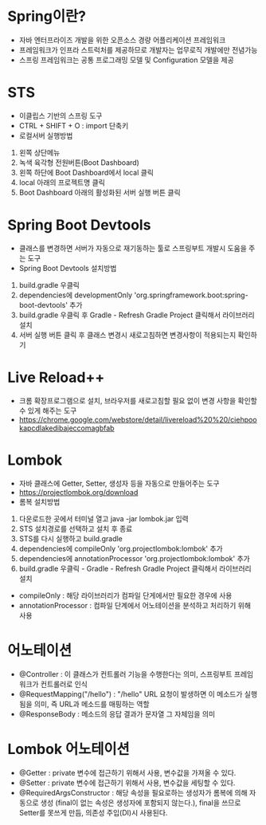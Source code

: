 # Spring이란?
- 자바 엔터프라이즈 개발을 위한 오픈소스 경량 어플리케이션 프레임워크
- 프레임워크가 인프라 스트럭처를 제공하므로 개발자는 업무로직 개발에만 전념가능
- 스프링 프레임워크는 공통 프로그래밍 모델 및 Configuration 모델을 제공

# STS
- 이클립스 기반의 스프링 도구
- CTRL + SHIFT + O : import 단축키
- 로컬서버 실행방법  
1. 왼쪽 상단메뉴  
2. 녹색 육각형 전원버튼(Boot Dashboard)  
3. 왼쪽 하단에 Boot Dashboard에서 local 클릭  
4. local 아래의 프로젝트명 클릭  
5. Boot Dashboard 아래의 활성화된 서버 실행 버튼 클릭

# Spring Boot Devtools
- 클래스를 변경하면 서버가 자동으로 재기동하는 툴로 스프링부트 개발시 도움을 주는 도구
- Spring Boot Devtools 설치방법  
1. build.gradle 우클릭  
2. dependencies에 developmentOnly 'org.springframework.boot:spring-boot-devtools' 추가  
3. build.gradle 우클릭 후 Gradle - Refresh Gradle Project 클릭해서 라이브러리 설치  
4. 서버 실행 버튼 클릭 후 클래스 변경시 새로고침하면 변경사항이 적용되는지 확인하기

# Live Reload++
- 크롬 확장프로그램으로 설치, 브라우저를 새로고침할 필요 없이 변경 사항을 확인할 수 있게 해주는 도구
- https://chrome.google.com/webstore/detail/livereload%20%20/ciehpookapcdlakedibajeccomagbfab

# Lombok
- 자바 클래스에 Getter, Setter, 생성자 등을 자동으로 만들어주는 도구
- https://projectlombok.org/download
- 롬복 설치방법  
1. 다운로드한 곳에서 터미널 열고 java -jar lombok.jar 입력  
2. STS 설치경로를 선택하고 설치 후 종료  
3. STS를 다시 실행하고 build.gradle  
4. dependencies에 compileOnly 'org.projectlombok:lombok' 추가  
5. dependencies에 annotationProcessor 'org.projectlombok:lombok' 추가  
6. build.gradle 우클릭 - Gradle - Refresh Gradle Project 클릭해서 라이브러리 설치
- compileOnly : 해당 라이브러리가 컴파일 단게에서만 필요한 경우에 사용
- annotationProcessor : 컴파일 단계에서 어노테이션을 분석하고 처리하기 위해 사용

# 어노테이션
- @Controller : 이 클래스가 컨트롤러 기능을 수행한다는 의미, 스프링부트 프레임워크가 컨트롤러로 인식
- @RequestMapping("/hello") : "/hello" URL 요청이 발생하면 이 메소드가 실행됨을 의미, 즉 URL과 메소드를 매핑하는 역할
- @ResponseBody : 메소드의 응답 결과가 문자열 그 자체임을 의미

# Lombok 어노테이션
- @Getter : private 변수에 접근하기 위해서 사용, 변수값을 가져올 수 있다.
- @Setter : private 변수에 접근하기 위해서 사용, 변수값을 세팅할 수 있다.
- @RequiredArgsConstructor : 해당 속성을 필요로하는 생성자가 롬복에 의해 자동으로 생성 (final이 없는 속성은 생성자에 포함되지 않는다.), final을 쓰므로 Setter를 못쓰게 만듬, 의존성 주입(DI)시 사용된다.
